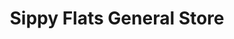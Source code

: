 ---
title: "Sippy Flats General Store"
url: /bitely/sippy-flats-general-store/
shop: Lebensmittel
---